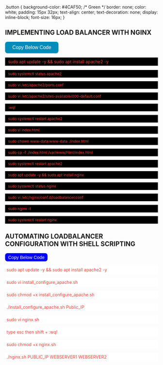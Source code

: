 

.button {
  background-color: #4CAF50; /* Green */
  border: none;
  color: white;
  padding: 15px 32px;
  text-align: center;
  text-decoration: none;
  display: inline-block;
  font-size: 16px;
}

<h2>IMPLEMENTING LOAD BALANCER WITH NGINX</h2>

<button type="button" style="background-color: #008CBA; border: none;  color: white; padding: 10px 24px;  text-align: center; text-decoration: none; display: inline-block; font-size: 16px; border-radius: 8px;">Copy Below Code</button>




<p style="background-color: black; padding: 5px 10px;color: #f44336; font-size: 14px;">sudo apt update -y && sudo apt install apache2 -y</p>


<p style="background-color: black; padding: 5px 10px;color: #f44336; font-size: 12px;">sudo systemctl status apache2</p>

<p style="background-color: black; padding: 5px 10px;color: #f44336; font-size: 12px;">sudo vi /etc/apache2/ports.conf</p>

<p style="background-color: black; padding: 5px 10px;color: #f44336; font-size: 12px;">sudo vi /etc/apache2/sites-available/000-default.conf</p>

<p style="background-color: black; padding: 5px 10px;color: #f44336; font-size: 12px;">:wq!</p>

<p style="background-color: black; padding: 5px 10px;color: #f44336; font-size: 12px;">sudo systemctl restart apache2</p>


<p style="background-color: black; padding: 5px 10px;color: #f44336; font-size: 12px;">sudo vi index.html</p>

<p style="background-color: black; padding: 5px 10px;color: #f44336; font-size: 12px;">sudo chown www-data:www-data ./index.html</p>


<p style="background-color: black; padding: 5px 10px;color: #f44336; font-size: 12px;">sudo cp -f ./index.html /var/www/html/index.html</p>


<p style="background-color: black; padding: 5px 10px;color: #f44336; font-size: 12px;">sudo systemctl restart apache2</p>


<p style="background-color: black; padding: 5px 10px;color: #f44336; font-size: 12px;">sudo apt update -y && sudo apt install nginx</p>

<p style="background-color: black; padding: 5px 10px;color: #f44336; font-size: 12px;">sudo systemctl status nginx</p>


<p style="background-color: black; padding: 5px 10px;color: #f44336; font-size: 12px;">sudo vi /etc/nginx/conf.d/loadbalancer.conf</p>

<p style="background-color: black; padding: 5px 10px;color: #f44336; font-size: 12px;">sudo nginx -t</p>


<p style="background-color: black; padding: 5px 10px;color: #f44336; font-size: 12px;">sudo systemctl restart nginx</p>


<h2>AUTOMATING LOADBALANCER CONFIGURATION WITH SHELL SCRIPTING</h2>


<button type="button" style="background-color: blue; border: none;  color: white; padding: 5px 10px;  text-align: center; text-decoration: none; display: inline-block; font-size: 15px; border-radius: 8px;">Copy Below Code</button>

<p style="background-color: white; padding: 5px 5px;color: #f44336; font-size: 14px;">sudo apt update -y && sudo apt install apache2 -y</p>


<p style="background-color: white; padding: 5px 5px;color: #f44336; font-size: 14px;">sudo vi install_configure_apache.sh</p>


<p style="background-color: white; padding: 5px 5px;color: #f44336; font-size: 14px;">sudo chmod +x install_configure_apache.sh</p>


<p style="background-color: white; padding: 5px 5px;color: #f44336; font-size: 14px;">./install_configure_apache.sh Public_IP</p>


<p style="background-color: white; padding: 5px 5px;color: #f44336; font-size: 14px;">sudo vi nginx.sh</p>

<p style="background-color: white; padding: 5px 5px;color: #f44336; font-size: 14px;">type esc then shift + :wq!</p>

<p style="background-color: white; padding: 5px 5px;color: #f44336; font-size: 14px;">sudo chmod +x nginx.sh</p>

<p style="background-color: white; padding: 5px 5px;color: #f44336; font-size: 14px;">./nginx.sh PUBLIC_IP WEBSERVER1 WEBSERVER2</p>




